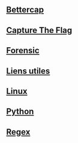 ## [Bettercap](bettercap)

## [Capture The Flag](ctf)

## [Forensic](forensic)

## [Liens utiles](link)

## [Linux](linux)

## [Python](python)

## [Regex](regex)
